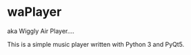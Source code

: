 # waPlayer

aka Wiggly Air Player....

This is a simple music player written with Python 3 and PyQt5.
